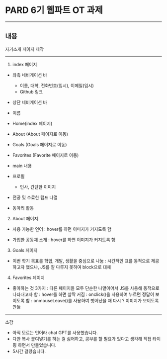 # PARD 6기 웹파트 OT 과제
---
## 내용
자기소개 페이지 제작

---
1. index 페이지
- 좌측 네비게이션 바
  - 이름, 대학, 전화번호(임시), 이메일(임시)
  - Github 링크

- 상단 네비게이션 바
 - 이름
 - Home(index 페이지)
 - About (About 페이지로 이동)
 - Goals (Goals 페이지로 이동)
 - Favorites (Favorite 페이지로 이동)

- main 내용
 - 프로필
   - 인사, 간단한 이미지
  - 전공 및 수료한 캠프 나열
  - 동아리 활동

2. About 페이지
- 사용 가능한 언어
 : hover를 하면 이미지가 커지도록 함

- 가입한 공동체 소개
 : hover를 하면 이미지가 커지도록 함

3. Goals 페이지
- 이번 학기 목표를 학업, 개발, 생활을 중심으로 나눔
 : 시간적인 표를 동적으로 제공하고자 했으나, JS를 잘 다루지 못하여 block으로 대체

4. Favorites 페이지
- 좋아하는 것 3가지
 : 다른 페이지들 모두 단순한 나열이어서 JS를 사용해 동적으로 나타내고자 함
 : hover를 하면 살짝 커짐
 : onclick()을 사용하여 누르면 정답이 보이도록 함
 : onmouseLeave()를 사용하여 벗어났을 때 다시 ? 이미지가 보이도록 만듦

---
소감
- 아직 모르는 언어라 chat GPT를 사용했습니다.
- 다만 복사 붙여넣기를 하는 걸 싫어하고, 공부를 할 필요가 있다고 생각해 직접 타이핑 하면서 만들었습니다. 
- 5시간 걸렸습니다.